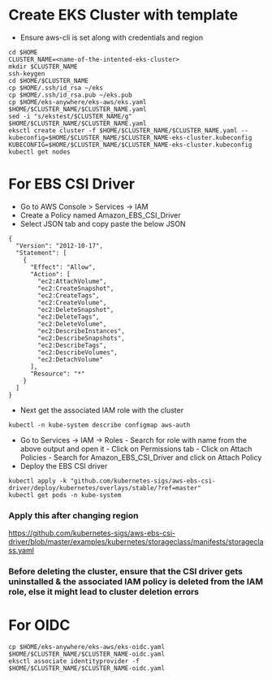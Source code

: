 # Create EKS Cluster with template
* Ensure aws-cli is set along with credentials and region
```
cd $HOME
CLUSTER_NAME=<name-of-the-intented-eks-cluster>
mkdir $CLUSTER_NAME
ssh-keygen
cd $HOME/$CLUSTER_NAME
cp $HOME/.ssh/id_rsa ~/eks
cp $HOME/.ssh/id_rsa.pub ~/eks.pub
cp $HOME/eks-anywhere/eks-aws/eks.yaml $HOME/$CLUSTER_NAME/$CLUSTER_NAME.yaml
sed -i "s/ekstest/$CLUSTER_NAME/g" $HOME/$CLUSTER_NAME/$CLUSTER_NAME.yaml
eksctl create cluster -f $HOME/$CLUSTER_NAME/$CLUSTER_NAME.yaml --kubeconfig=$HOME/$CLUSTER_NAME/$CLUSTER_NAME-eks-cluster.kubeconfig
KUBECONFIG=$HOME/$CLUSTER_NAME/$CLUSTER_NAME-eks-cluster.kubeconfig
kubectl get nodes
```
# For EBS CSI Driver
* Go to AWS Console > Services -> IAM
* Create a Policy named Amazon_EBS_CSI_Driver
* Select JSON tab and copy paste the below JSON
```
{
  "Version": "2012-10-17",
  "Statement": [
    {
      "Effect": "Allow",
      "Action": [
        "ec2:AttachVolume",
        "ec2:CreateSnapshot",
        "ec2:CreateTags",
        "ec2:CreateVolume",
        "ec2:DeleteSnapshot",
        "ec2:DeleteTags",
        "ec2:DeleteVolume",
        "ec2:DescribeInstances",
        "ec2:DescribeSnapshots",
        "ec2:DescribeTags",
        "ec2:DescribeVolumes",
        "ec2:DetachVolume"
      ],
      "Resource": "*"
    }
  ]
}
```
* Next get the associated IAM role with the cluster
```
kubectl -n kube-system describe configmap aws-auth
```
* Go to Services -> IAM -> Roles - Search for role with name from the above output and open it - Click on Permissions tab - Click on Attach Policies - Search for Amazon_EBS_CSI_Driver and click on Attach Policy
* Deploy the EBS CSI driver
```
kubectl apply -k "github.com/kubernetes-sigs/aws-ebs-csi-driver/deploy/kubernetes/overlays/stable/?ref=master"
kubectl get pods -n kube-system
```
### Apply this after changing region

https://github.com/kubernetes-sigs/aws-ebs-csi-driver/blob/master/examples/kubernetes/storageclass/manifests/storageclass.yaml

### Before deleting the cluster, ensure that the CSI driver gets uninstalled & the associated IAM policy is deleted from the IAM role, else it might lead to cluster deletion errors

# For OIDC

```
cp $HOME/eks-anywhere/eks-aws/eks-oidc.yaml $HOME/$CLUSTER_NAME/$CLUSTER_NAME-oidc.yaml
eksctl associate identityprovider -f $HOME/$CLUSTER_NAME/$CLUSTER_NAME-oidc.yaml
```
